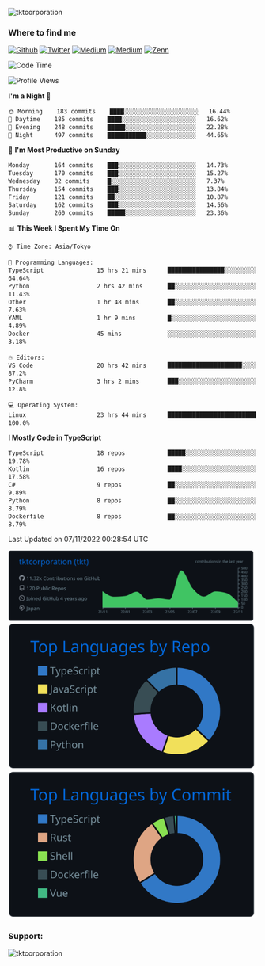 <p align="left"> <img src="https://komarev.com/ghpvc/?username=tktcorporation&label=Profile%20views&color=0e75b6&style=flat" alt="tktcorporation" /> </p>

<h3>Where to find me</h3>
<p>
<a href="https://github.com/tktcorporation" target="_blank"><img alt="Github" src="https://img.shields.io/badge/GitHub-%2312100E.svg?&style=for-the-badge&logo=Github&logoColor=white" /></a>
<a href="https://twitter.com/tktcorporation" target="_blank"><img alt="Twitter" src="https://img.shields.io/badge/twitter-%231DA1F2.svg?&style=for-the-badge&logo=twitter&logoColor=white" /></a>
<a href="https://www.linkedin.com/in/tktcorporation" target="_blank"><img alt="Medium" src="https://img.shields.io/badge/linkdin-0a66c2.svg?&style=for-the-badge&logo=linkedin&logoColor=white" /></a>
<a href="https://qiita.com/tktcorporation" target="_blank"><img alt="Medium" src="https://img.shields.io/badge/qiita-55C500.svg?&style=for-the-badge&logo=qiita&logoColor=white" /></a>
<a href="https://zenn.dev/tktcorporation" target="_blank"><img alt="Zenn" src="https://img.shields.io/badge/Zenn-3EA8FF.svg?&style=for-the-badge&logo=Zenn&logoColor=white" /></a>
</p>
  
<!--START_SECTION:waka-->
![Code Time](http://img.shields.io/badge/Code%20Time-710%20hrs%201%20min-blue)

![Profile Views](http://img.shields.io/badge/Profile%20Views-14-blue)

**I'm a Night 🦉** 

```text
🌞 Morning    183 commits    ████░░░░░░░░░░░░░░░░░░░░░   16.44% 
🌆 Daytime    185 commits    ████░░░░░░░░░░░░░░░░░░░░░   16.62% 
🌃 Evening    248 commits    █████░░░░░░░░░░░░░░░░░░░░   22.28% 
🌙 Night      497 commits    ███████████░░░░░░░░░░░░░░   44.65%

```
📅 **I'm Most Productive on Sunday** 

```text
Monday       164 commits    ███░░░░░░░░░░░░░░░░░░░░░░   14.73% 
Tuesday      170 commits    ███░░░░░░░░░░░░░░░░░░░░░░   15.27% 
Wednesday    82 commits     █░░░░░░░░░░░░░░░░░░░░░░░░   7.37% 
Thursday     154 commits    ███░░░░░░░░░░░░░░░░░░░░░░   13.84% 
Friday       121 commits    ██░░░░░░░░░░░░░░░░░░░░░░░   10.87% 
Saturday     162 commits    ███░░░░░░░░░░░░░░░░░░░░░░   14.56% 
Sunday       260 commits    █████░░░░░░░░░░░░░░░░░░░░   23.36%

```


📊 **This Week I Spent My Time On** 

```text
⌚︎ Time Zone: Asia/Tokyo

💬 Programming Languages: 
TypeScript               15 hrs 21 mins      ████████████████░░░░░░░░░   64.64% 
Python                   2 hrs 42 mins       ██░░░░░░░░░░░░░░░░░░░░░░░   11.43% 
Other                    1 hr 48 mins        ██░░░░░░░░░░░░░░░░░░░░░░░   7.63% 
YAML                     1 hr 9 mins         █░░░░░░░░░░░░░░░░░░░░░░░░   4.89% 
Docker                   45 mins             ░░░░░░░░░░░░░░░░░░░░░░░░░   3.18%

🔥 Editors: 
VS Code                  20 hrs 42 mins      █████████████████████░░░░   87.2% 
PyCharm                  3 hrs 2 mins        ███░░░░░░░░░░░░░░░░░░░░░░   12.8%

💻 Operating System: 
Linux                    23 hrs 44 mins      █████████████████████████   100.0%

```

**I Mostly Code in TypeScript** 

```text
TypeScript               18 repos            █████░░░░░░░░░░░░░░░░░░░░   19.78% 
Kotlin                   16 repos            ████░░░░░░░░░░░░░░░░░░░░░   17.58% 
C#                       9 repos             ██░░░░░░░░░░░░░░░░░░░░░░░   9.89% 
Python                   8 repos             ██░░░░░░░░░░░░░░░░░░░░░░░   8.79% 
Dockerfile               8 repos             ██░░░░░░░░░░░░░░░░░░░░░░░   8.79%

```



 Last Updated on 07/11/2022 00:28:54 UTC
<!--END_SECTION:waka-->

[![](https://raw.githubusercontent.com/tktcorporation/tktcorporation/master/profile-summary-card-output/github_dark/0-profile-details.svg)](https://github.com/vn7n24fzkq/github-profile-summary-cards)
[![](https://raw.githubusercontent.com/tktcorporation/tktcorporation/master/profile-summary-card-output/github_dark/1-repos-per-language.svg)](https://github.com/vn7n24fzkq/github-profile-summary-cards) [![](https://raw.githubusercontent.com/tktcorporation/tktcorporation/master/profile-summary-card-output/github_dark/2-most-commit-language.svg)](https://github.com/vn7n24fzkq/github-profile-summary-cards)

<h3 align="left">Support:</h3>
<p><a href="https://www.buymeacoffee.com/tktcorporation"> <img align="left" src="https://cdn.buymeacoffee.com/buttons/v2/default-yellow.png" height="50" width="210" alt="tktcorporation" /></a></p><br><br>
